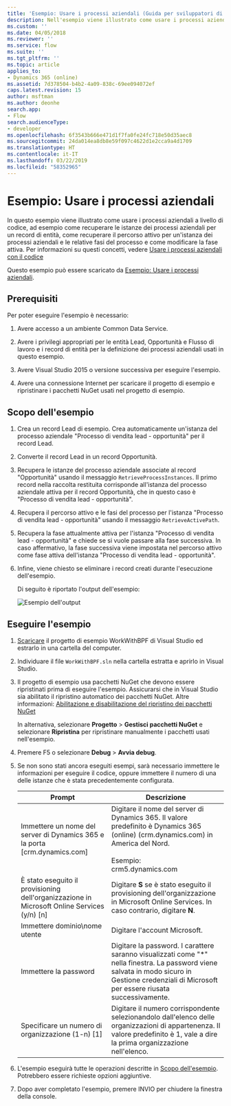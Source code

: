 ```yaml
---
title: 'Esempio: Usare i processi aziendali (Guida per sviluppatori di Dynamics 365 Customer Engagement) | MicrosoftDocs'
description: Nell'esempio viene illustrato come usare i processi aziendali a livello di codice, ad esempio come recuperare le istanze dei processi aziendali per un record di entità, come recuperare il percorso attivo per un'istanza dei processi aziendali e le relative fasi del processo e come modificare la fase attiva.
ms.custom: ''
ms.date: 04/05/2018
ms.reviewer: ''
ms.service: flow
ms.suite: ''
ms.tgt_pltfrm: ''
ms.topic: article
applies_to:
- Dynamics 365 (online)
ms.assetid: 7d378504-b4b2-4a09-838c-69ee094072ef
caps.latest.revision: 15
author: msftman
ms.author: deonhe
search.app:
- Flow
search.audienceType:
- developer
ms.openlocfilehash: 6f3543b666e471d1f7fa0fe24fc718e50d35aec8
ms.sourcegitcommit: 24da014ea8db8e59f097c4622d1e2cca9a4d1709
ms.translationtype: HT
ms.contentlocale: it-IT
ms.lasthandoff: 03/22/2019
ms.locfileid: "58352965"
---
```

# <a name="sample-work-with-business-process-flows"></a>Esempio: Usare i processi aziendali

In questo esempio viene illustrato come usare i processi aziendali a livello di codice, ad esempio come recuperare le istanze dei processi aziendali per un record di entità, come recuperare il percorso attivo per un'istanza dei processi aziendali e le relative fasi del processo e come modificare la fase attiva. Per informazioni su questi concetti, vedere [Usare i processi aziendali con il codice](business-process-flows-code.md)  

 Questo esempio può essere scaricato da [Esempio: Usare i processi aziendali](https://go.microsoft.com/fwlink/p/?LinkId=846108).  

<a name="BKMK_Prerequisites"></a>   
## <a name="prerequisites"></a>Prerequisiti  
 Per poter eseguire l'esempio è necessario:  

1. Avere accesso a un ambiente Common Data Service.  

2. Avere i privilegi appropriati per le entità Lead, Opportunità e Flusso di lavoro e i record di entità per la  definizione dei processi aziendali usati in questo esempio.  

3. Avere Visual Studio 2015 o versione successiva per eseguire l'esempio.  

4. Avere una connessione Internet per scaricare il progetto di esempio e ripristinare i pacchetti NuGet usati nel progetto di esempio.  

<a name="BKMK_WhatThisSampleDoes"></a>   
## <a name="what-this-sample-does"></a>Scopo dell'esempio  

1.  Crea un record Lead di esempio. Crea automaticamente un'istanza del processo aziendale "Processo di vendita lead - opportunità" per il record Lead.  

2.  Converte il record Lead in un record Opportunità.  


4.  Recupera le istanze del processo aziendale associate al record "Opportunità" usando il messaggio `RetrieveProcessInstances`. Il primo record nella raccolta restituita corrisponde all'istanza del processo aziendale attiva per il record Opportunità, che in questo caso è "Processo di vendita lead - opportunità".  

5.  Recupera il percorso attivo e le fasi del processo per l'istanza "Processo di vendita lead - opportunità" usando il messaggio `RetrieveActivePath`.  

6.  Recupera la fase attualmente attiva per l'istanza "Processo di vendita lead - opportunità" e chiede se si vuole passare alla fase successiva. In caso affermativo, la fase successiva viene impostata nel percorso attivo come fase attiva dell'istanza "Processo di vendita lead - opportunità".  

7.  Infine, viene chiesto se eliminare i record creati durante l'esecuzione dell'esempio.  

     Di seguito è riportato l'output dell'esempio:  

    ![Esempio dell'output](media/work-with-bpf-sample-output.png "Esempio dell'output")  

<a name="BKMK_runSample"></a>   
## <a name="run-the-sample"></a>Eseguire l'esempio  

1. [Scaricare](https://go.microsoft.com/fwlink/p/?LinkId=846108) il progetto di esempio WorkWithBPF di Visual Studio ed estrarlo in una cartella del computer.  

2. Individuare il file `WorkWithBPF.sln` nella cartella estratta e aprirlo in Visual Studio.  

3. Il progetto di esempio usa pacchetti NuGet che devono essere ripristinati prima di eseguire l'esempio. Assicurarsi che in Visual Studio sia abilitato il ripristino automatico dei pacchetti NuGet. Altre informazioni: [Abilitazione e disabilitazione del ripristino dei pacchetti NuGet](https://go.microsoft.com/fwlink/?linkid=846106)  

    In alternativa, selezionare **Progetto** > **Gestisci pacchetti NuGet** e selezionare **Ripristina** per ripristinare manualmente i pacchetti usati nell'esempio.  

4. Premere F5 o selezionare **Debug** > **Avvia debug**.  

5. Se non sono stati ancora eseguiti esempi, sarà necessario immettere le informazioni per eseguire il codice, oppure immettere il numero di una delle istanze che è stata precedentemente configurata.  


   |                                 Prompt                                  |                                                                                             Descrizione                                                                                             |
   |-------------------------------------------------------------------------|-----------------------------------------------------------------------------------------------------------------------------------------------------------------------------------------------------|
   |      Immettere un nome del server di Dynamics 365 e la porta [crm.dynamics.com]       | Digitare il nome del server di Dynamics 365. Il valore predefinito è Dynamics 365 (online)  (crm.dynamics.com) in America del Nord.<br /><br /> Esempio: <br />crm5.dynamics.com |
   | È stato eseguito il provisioning dell'organizzazione in Microsoft Online Services (y/n) [n] |                                                 Digitare **S** se è stato eseguito il provisioning dell'organizzazione in Microsoft Online Services. In caso contrario, digitare **N**.                                                  |
   |                          Immettere dominio\nome utente                          |                                                                                    Digitare l'account Microsoft.                                                                                     |
   |                             Immettere la password                              |                      Digitare la password. I carattere saranno visualizzati come "\*" nella finestra. La password viene salvata in modo sicuro in Gestione credenziali di Microsoft per essere riusata successivamente.                       |
   |                Specificare un numero di organizzazione (1-n) [1]                 |                      Digitare il numero corrispondente selezionandolo dall'elenco delle organizzazioni di appartenenza. Il valore predefinito è 1, vale a dire la prima organizzazione nell'elenco.                       |


6. L'esempio eseguirà tutte le operazioni descritte in [Scopo dell'esempio](#what-this-sample-does). Potrebbero essere richieste opzioni aggiuntive.  

7. Dopo aver completato l'esempio, premere INVIO per chiudere la finestra della console.  

